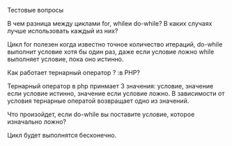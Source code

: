 Тестовые вопросы

В чем разница между циклами for, whileи do-while? В каких случаях лучше использовать каждый из них?

Цикл for полезен когда известно точное количество итераций, 
do-while выполнит условие хотя бы один раз, даже если условие ложно
while выполняет условие, пока оно истинно.

Как работает тернарный оператор ? :в PHP?

Тернарный оператор в php принмает 3 значения: условие, значение если условие истинно, значение если условие ложно.
В зависимости от условия тернарные оператой возвращает одно из значений.

Что произойдет, если do-while вы поставите условие, которое изначально ложно?

Цикл будет выполнятся бесконечно.
